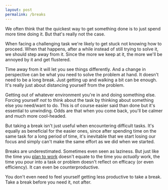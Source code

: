 ```yaml
---
layout: post
permalink: /breaks
---
```

We often think that the quickest way to get something done is to just spend more time doing it.
But that's really not the case.

When facing a challenging task we're likely to get stuck not knowing how to proceed.
When that happens, after a while instead of still trying to solve it, we should step away from it.
Since the more we keep at it, the more we'll be annoyed by it and get flustered.

Time away from it will let you see things differently.
And a change in perspective can be what you need to solve the problem at hand.
It doesn't need to be a long break.
Just getting up and walking a bit can be enough.
It's really just about distancing yourself from the problem.

Getting out of whatever environment you're in and doing something else.
Forcing yourself *not* to think about the task by thinking about something else you need/want to do.
This is of course easier said than done but it's essential to unwinding.
Odds are that when you come back, you'll be calmer and much more cool-headed.

But taking a break isn't just useful when encountering difficult tasks.
It's equally as beneficial for the easier ones, since after spending time on the same task for a long period of time, it's inevitable that we start losing our focus and simply can't make the same effort as we did when we started.

Breaks are underestimated.
Sometimes even seen as laziness.
But just like the time you [plan to work](https://manuellamas.com/oplan) doesn't equate to the time you *actually* work, the time you pour into a task or problem doesn't reflect on efficacy (or even efficiency).
It can even be counterproductive.

You don't even need to feel yourself getting less productive to take a break.
Take a break before you need it, not after.